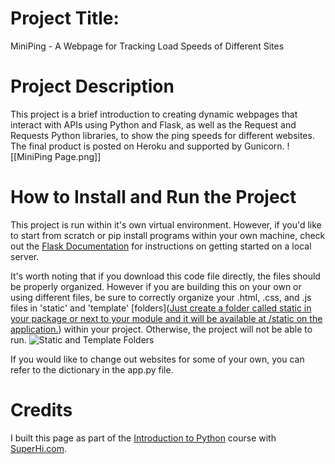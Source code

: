 # Project Title: 
MiniPing - A Webpage for Tracking Load Speeds of Different Sites


# Project Description
This project is a brief introduction to creating dynamic webpages that interact with APIs using Python and Flask, as well as the Request and Requests Python libraries, to show the ping speeds for different websites. The final product is posted on Heroku and supported by Gunicorn. 
![[MiniPing Page.png]]

# How to Install and Run the Project
This project is run within it's own virtual environment. However, if you'd like to start from scratch or pip install programs within your own machine, check out the [Flask Documentation](https://flask.palletsprojects.com/en/2.0.x/quickstart/) for instructions on getting started on a local server. 

It's worth noting that if you download this code file directly, the files should be properly organized. However if you are building this on your own or using different files, be sure to correctly organize your .html, .css, and .js files in 'static' and 'template' [folders]([Just create a folder called static in your package or next to your module and it will be available at /static on the application.](https://flask.palletsprojects.com/en/2.0.x/quickstart/#:~:text=just%20create%20a%20folder%20called%20static%20in%20your%20package%20or%20next%20to%20your%20module%20and%20it%20will%20be%20available%20at%20%2Fstatic%20on%20the%20application.)) within your project. Otherwise, the project will not be able to run. 
![Static and Template Folders](https://i.imgur.com/q4Na1Cs.png)

If you would like to change out websites for some of your own, you can refer to the dictionary in the app.py file. 









# Credits
I built this page as part of the [Introduction to Python](https://www.superhi.com/courses/intro-to-python) course with [SuperHi.com](https://www.superhi.com/). 





